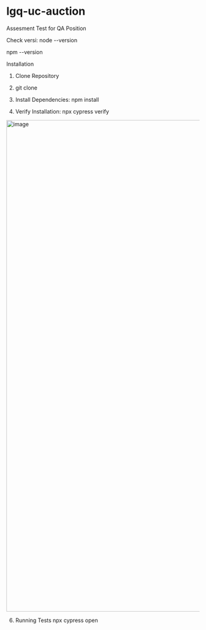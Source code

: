# lgq-uc-auction
Assesment Test for QA Position

Check versi:
node --version

npm --version


Installation
1. Clone Repository
   
3. git clone <repository-url>

4. Install Dependencies: npm install
   
5. Verify Installation: npx cypress verify

   
<img width="1464" height="1282" alt="image" src="https://github.com/user-attachments/assets/ce65dfb6-9081-4146-8cd5-c20a9c352f9a" />



6. Running Tests
   npx cypress open
